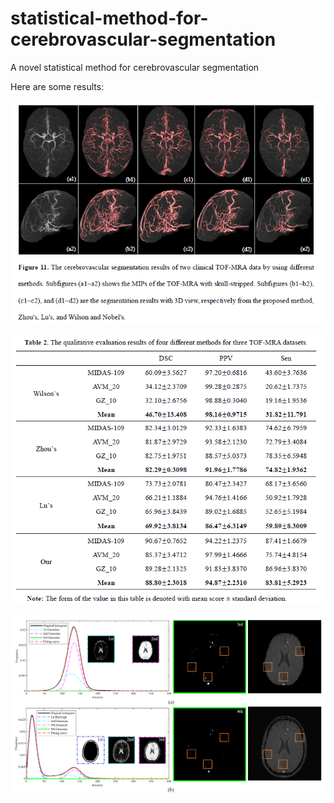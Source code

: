 # statistical-method-for-cerebrovascular-segmentation
A novel statistical method for cerebrovascular segmentation

Here are some results:

![image](./result/1.png)

![image](./result/2.png)

![image](./result/3.png)

